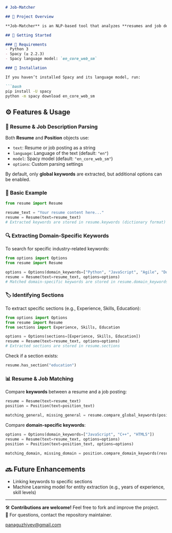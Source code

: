 ```md
# Job-Matcher

## 🔹 Project Overview

**Job-Matcher** is an NLP-based tool that analyzes **resumes and job descriptions** to identify key sections and keywords. It enables efficient **job-to-candidate matching** by extracting relevant information from both resumes and job postings.

## 🚀 Getting Started

### 📌 Requirements
- Python 3
- Spacy (≥ 2.2.3)
- Spacy language model: `en_core_web_sm`

### 🔧 Installation

If you haven’t installed Spacy and its language model, run:

```bash
pip install -U spacy  
python -m spacy download en_core_web_sm  
```

## ⚙️ Features & Usage

### 📍 Resume & Job Description Parsing

Both **Resume** and **Position** objects use:
- `text`: Resume or job posting as a string
- `language`: Language of the text (default: `"en"`)
- `model`: Spacy model (default: `"en_core_web_sm"`)
- `options`: Custom parsing settings

By default, only **global keywords** are extracted, but additional options can be enabled.

### 📌 Basic Example

```python
from resume import Resume

resume_text = "Your resume content here..."
resume = Resume(text=resume_text)
# Extracted keywords are stored in resume.keywords (dictionary format)
```

### 🔍 Extracting Domain-Specific Keywords

To search for specific industry-related keywords:

```python
from options import Options
from resume import Resume

options = Options(domain_keywords=["Python", "JavaScript", "Agile", "Docker"])
resume = Resume(text=resume_text, options=options)
# Matched domain-specific keywords are stored in resume.domain_keywords
```

### 🏷️ Identifying Sections

To extract specific sections (e.g., Experience, Skills, Education):

```python
from options import Options
from resume import Resume
from sections import Experience, Skills, Education

options = Options(sections=[Experience, Skills, Education])
resume = Resume(text=resume_text, options=options)
# Extracted sections are stored in resume.sections
```

Check if a section exists:

```python
resume.has_section("education")
```

### 📊 Resume & Job Matching

Compare **keywords** between a resume and a job posting:

```python
resume = Resume(text=resume_text)
position = Position(text=position_text)

matching_general, missing_general = resume.compare_global_keywords(position)
```

Compare **domain-specific keywords**:

```python
options = Options(domain_keywords=["JavaScript", "C++", "HTML5"])
resume = Resume(text=resume_text, options=options)
position = Position(text=position_text, options=options)

matching_domain, missing_domain = position.compare_domain_keywords(resume)
```

## 🔜 Future Enhancements

- Linking keywords to specific sections  
- Machine Learning model for entity extraction (e.g., years of experience, skill levels)  

---

🛠 **Contributions are welcome!** Feel free to fork and improve the project.  
📧 For questions, contact the repository maintainer.

panaguzhiyev@gmail.com
```
